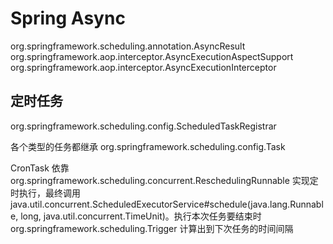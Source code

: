 # Spring Async

org.springframework.scheduling.annotation.AsyncResult
org.springframework.aop.interceptor.AsyncExecutionAspectSupport
org.springframework.aop.interceptor.AsyncExecutionInterceptor

## 定时任务

org.springframework.scheduling.config.ScheduledTaskRegistrar

各个类型的任务都继承 org.springframework.scheduling.config.Task

CronTask 依靠 org.springframework.scheduling.concurrent.ReschedulingRunnable 实现定时执行，最终调用 java.util.concurrent.ScheduledExecutorService#schedule(java.lang.Runnable, long, java.util.concurrent.TimeUnit)。执行本次任务要结束时 org.springframework.scheduling.Trigger 计算出到下次任务的时间间隔